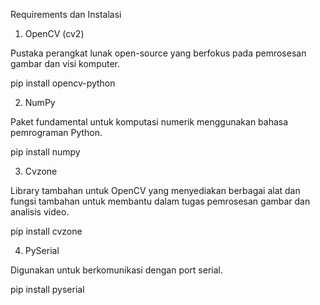 
Requirements dan Instalasi
1.	OpenCV (cv2)

Pustaka perangkat lunak open-source yang berfokus pada pemrosesan gambar dan visi komputer.

pip install opencv-python

2.	NumPy

Paket fundamental untuk komputasi numerik menggunakan bahasa pemrograman Python.

pip install numpy

3.	Cvzone

Library tambahan untuk OpenCV yang menyediakan berbagai alat dan fungsi tambahan untuk membantu dalam tugas pemrosesan gambar dan analisis video.

pip install cvzone

4.	PySerial

Digunakan untuk berkomunikasi dengan port serial.

pip install pyserial


